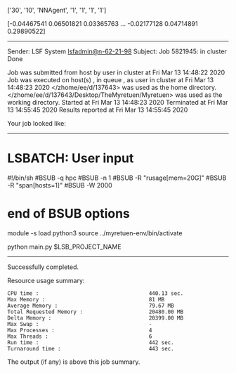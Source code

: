 

 ['30', '10', 'NNAgent', '1', '1', '1', '1'] 


[-0.04467541  0.06501821  0.03365763 ... -0.02177128  0.04714891
  0.29890522]

------------------------------------------------------------
Sender: LSF System <lsfadmin@n-62-21-98>
Subject: Job 5821945: <NNAgent4Test9> in cluster <dcc> Done

Job <NNAgent4Test9> was submitted from host <n-62-30-7> by user <s183905> in cluster <dcc> at Fri Mar 13 14:48:22 2020
Job was executed on host(s) <n-62-21-98>, in queue <hpc>, as user <s183905> in cluster <dcc> at Fri Mar 13 14:48:23 2020
</zhome/ee/d/137643> was used as the home directory.
</zhome/ee/d/137643/Desktop/TheMyretuen/Myretuen> was used as the working directory.
Started at Fri Mar 13 14:48:23 2020
Terminated at Fri Mar 13 14:55:45 2020
Results reported at Fri Mar 13 14:55:45 2020

Your job looked like:

------------------------------------------------------------
# LSBATCH: User input
#!/bin/sh
#BSUB -q hpc
#BSUB -n 1
#BSUB -R "rusage[mem=20G]"
#BSUB -R "span[hosts=1]"
#BSUB -W 2000
# end of BSUB options

module -s load python3
source ../myretuen-env/bin/activate

python main.py $LSB_PROJECT_NAME


------------------------------------------------------------

Successfully completed.

Resource usage summary:

    CPU time :                                   440.13 sec.
    Max Memory :                                 81 MB
    Average Memory :                             79.67 MB
    Total Requested Memory :                     20480.00 MB
    Delta Memory :                               20399.00 MB
    Max Swap :                                   -
    Max Processes :                              4
    Max Threads :                                6
    Run time :                                   442 sec.
    Turnaround time :                            443 sec.

The output (if any) is above this job summary.

